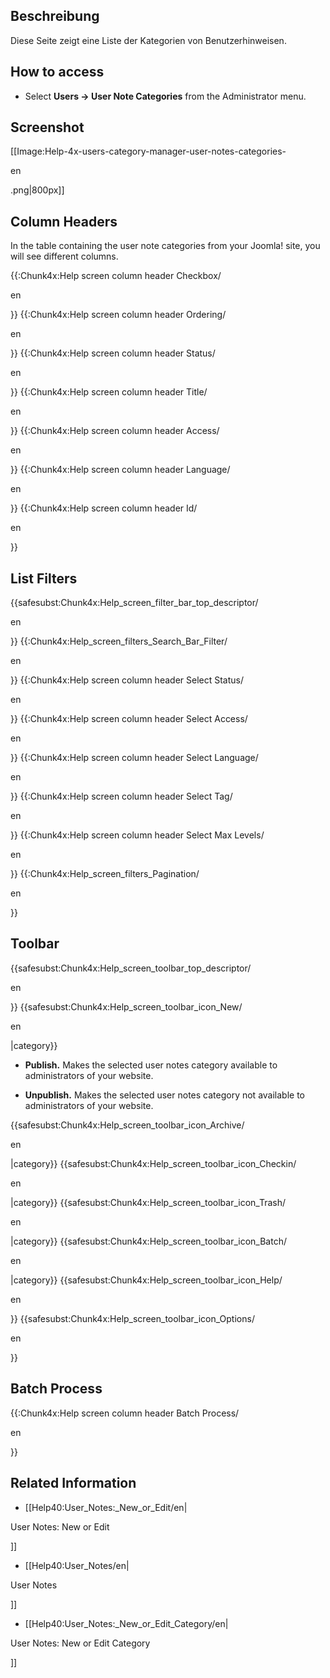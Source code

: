 <!-- Filename: Help4.x:User_Notes:_Categories / Display title: Benutzerhinweise: Kategorien -->

## Beschreibung

Diese Seite zeigt eine Liste der Kategorien von Benutzerhinweisen.

## How to access

- Select **Users **→** User Note Categories** from the Administrator
  menu.

## Screenshot

\[\[Image:Help-4x-users-category-manager-user-notes-categories-

en

.png\|800px\]\]

## Column Headers

In the table containing the user note categories from your Joomla! site,
you will see different columns.

{{:Chunk4x:Help screen column header Checkbox/

en

}} {{:Chunk4x:Help screen column header Ordering/

en

}} {{:Chunk4x:Help screen column header Status/

en

}} {{:Chunk4x:Help screen column header Title/

en

}} {{:Chunk4x:Help screen column header Access/

en

}} {{:Chunk4x:Help screen column header Language/

en

}} {{:Chunk4x:Help screen column header Id/

en

}}

## List Filters

{{safesubst:Chunk4x:Help_screen_filter_bar_top_descriptor/

en

}} {{:Chunk4x:Help_screen_filters_Search_Bar_Filter/

en

}} {{:Chunk4x:Help screen column header Select Status/

en

}} {{:Chunk4x:Help screen column header Select Access/

en

}} {{:Chunk4x:Help screen column header Select Language/

en

}} {{:Chunk4x:Help screen column header Select Tag/

en

}} {{:Chunk4x:Help screen column header Select Max Levels/

en

}} {{:Chunk4x:Help_screen_filters_Pagination/

en

}}

## Toolbar

{{safesubst:Chunk4x:Help_screen_toolbar_top_descriptor/

en

}} {{safesubst:Chunk4x:Help_screen_toolbar_icon_New/

en

\|category}}

- **Publish.** Makes the selected user notes category available to
  administrators of your website.

<!-- -->

- **Unpublish.** Makes the selected user notes category not available to
  administrators of your website.

{{safesubst:Chunk4x:Help_screen_toolbar_icon_Archive/

en

\|category}} {{safesubst:Chunk4x:Help_screen_toolbar_icon_Checkin/

en

\|category}} {{safesubst:Chunk4x:Help_screen_toolbar_icon_Trash/

en

\|category}} {{safesubst:Chunk4x:Help_screen_toolbar_icon_Batch/

en

\|category}} {{safesubst:Chunk4x:Help_screen_toolbar_icon_Help/

en

}} {{safesubst:Chunk4x:Help_screen_toolbar_icon_Options/

en

}}

## Batch Process

{{:Chunk4x:Help screen column header Batch Process/

en

}}

## Related Information

- \[\[Help40:User_Notes:\_New_or_Edit/en\|

User Notes: New or Edit

\]\]

- \[\[Help40:User_Notes/en\|

User Notes

\]\]

- \[\[Help40:User_Notes:\_New_or_Edit_Category/en\|

User Notes: New or Edit Category

\]\]
